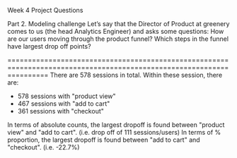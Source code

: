 Week 4 Project Questions

Part 2. Modeling challenge
Let’s say that the Director of Product at greenery comes to us (the head Analytics Engineer) and asks some questions:
How are our users moving through the product funnel?
Which steps in the funnel have largest drop off points?


======================================================================================================================
There are 578 sessions in total.  Within these session, there are:
- 578 sessions with "product view"
- 467 sessions with "add to cart"
- 361 sessions with "checkout"

In terms of absolute counts, the largest dropoff is found between "product view" and "add to cart". (i.e. drop off of 111 sessions/users)
In terms of % proportion, the largest dropoff is found between "add to cart" and "checkout". (i.e. -22.7%)
